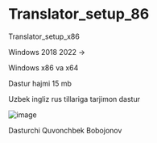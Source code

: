 # Translator_setup_86

Translator_setup_x86

Windows 2018 2022 ->

Windows x86 va x64 

Dastur hajmi 15 mb 
 
Uzbek ingliz rus tillariga tarjimon dastur

![image](https://user-images.githubusercontent.com/86851610/149619731-9d7c7ff2-8511-4ef0-afb9-a7de49030403.png)

Dasturchi Quvonchbek Bobojonov


